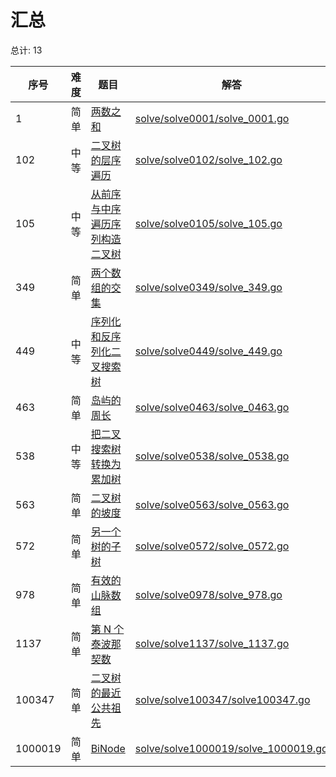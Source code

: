# 汇总

<!--- table -->

总计: 13

| 序号    | 难度 | 题目                                                                                                                          | 解答                                                                          |
| ------- | ---- | ----------------------------------------------------------------------------------------------------------------------------- | ----------------------------------------------------------------------------- |
| 1       | 简单 | [两数之和](https://leetcode-cn.com/problems/two-sum)                                                                          | [solve/solve0001/solve_0001.go](../solve/solve0001/solve_0001.go)             |
| 102     | 中等 | [二叉树的层序遍历](https://leetcode-cn.com/problems/binary-tree-level-order-traversal/)                                       | [solve/solve0102/solve_102.go](../solve/solve0102/solve_102.go)               |
| 105     | 中等 | [从前序与中序遍历序列构造二叉树](https://leetcode-cn.com/problems/construct-binary-tree-from-preorder-and-inorder-traversal/) | [solve/solve0105/solve_105.go](../solve/solve0105/solve_105.go)               |
| 349     | 简单 | [两个数组的交集](https://leetcode-cn.com/problems/intersection-of-two-arrays/)                                                | [solve/solve0349/solve_349.go](../solve/solve0349/solve_349.go)               |
| 449     | 中等 | [序列化和反序列化二叉搜索树](https://leetcode-cn.com/problems/serialize-and-deserialize-bst/)                                 | [solve/solve0449/solve_449.go](../solve/solve0449/solve_449.go)               |
| 463     | 简单 | [岛屿的周长](https://leetcode-cn.com/problems/island-perimeter)                                                               | [solve/solve0463/solve_0463.go](../solve/solve0463/solve_0463.go)             |
| 538     | 中等 | [把二叉搜索树转换为累加树](https://leetcode-cn.com/problems/convert-bst-to-greater-tree)                                      | [solve/solve0538/solve_0538.go](../solve/solve0538/solve_0538.go)             |
| 563     | 简单 | [二叉树的坡度](https://leetcode-cn.com/problems/binary-tree-tilt)                                                             | [solve/solve0563/solve_0563.go](../solve/solve0563/solve_0563.go)             |
| 572     | 简单 | [另一个树的子树](https://leetcode-cn.com/problems/subtree-of-another-tree)                                                    | [solve/solve0572/solve_0572.go](../solve/solve0572/solve_0572.go)             |
| 978     | 简单 | [有效的山脉数组](https://leetcode-cn.com/problems/valid-mountain-array/)                                                      | [solve/solve0978/solve_978.go](../solve/solve0978/solve_978.go)               |
| 1137    | 简单 | [第 N 个泰波那契数](https://leetcode-cn.com/problems/n-th-tribonacci-number)                                                  | [solve/solve1137/solve_1137.go](../solve/solve1137/solve_1137.go)             |
| 100347  | 简单 | [二叉树的最近公共祖先](https://leetcode-cn.com/problems/er-cha-shu-de-zui-jin-gong-gong-zu-xian-lcof/)                        | [solve/solve100347/solve100347.go](../solve/solve100347/solve100347.go)       |
| 1000019 | 简单 | [BiNode](https://leetcode-cn.com/problems/binode-lcci/)                                                                       | [solve/solve1000019/solve_1000019.go](../solve/solve1000019/solve_1000019.go) |
